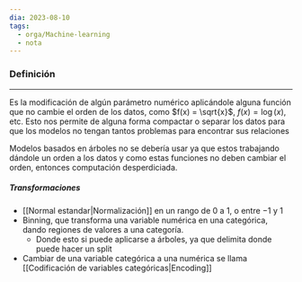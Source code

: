 ```yaml
---
dia: 2023-08-10
tags:
  - orga/Machine-learning
  - nota
---
```

### Definición
---
Es la modificación de algún parámetro numérico aplicándole alguna función que no cambie el orden de los datos, como $f(x) = \sqrt{x}$, $f(x) = \log(x)$, etc. Esto nos permite de alguna forma compactar o separar los datos para que los modelos no tengan tantos problemas para encontrar sus relaciones

Modelos basados en árboles no se debería usar ya que estos trabajando dándole un orden a los datos y como estas funciones no deben cambiar el orden, entonces computación desperdiciada.

##### Transformaciones
* [[Normal estandar|Normalización]] en un rango de $0$ a $1$, o entre $-1$ y $1$
* Binning, que transforma una variable numérica en una categórica, dando regiones de valores a una categoría. 
	* Donde esto si puede aplicarse a árboles, ya que delimita donde puede hacer un split
* Cambiar de una variable categórica a una numérica se llama [[Codificación de variables categóricas|Encoding]]